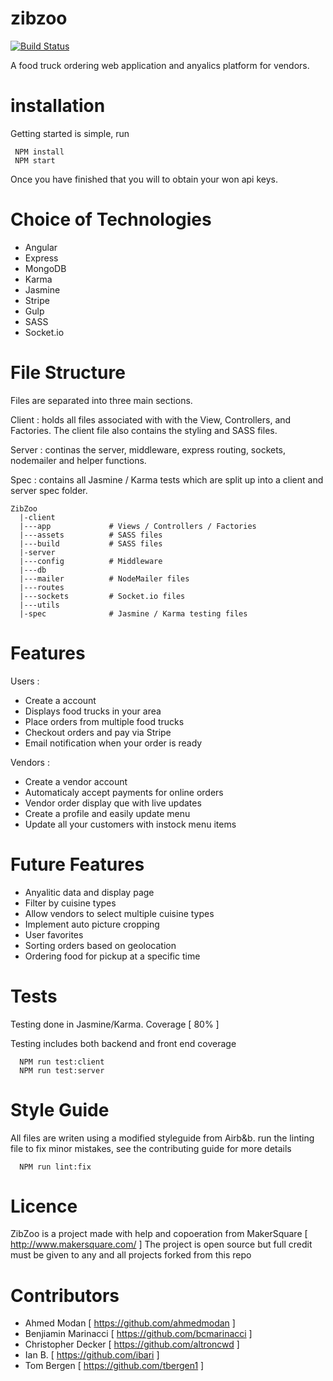 # zibzoo

[![Build Status](https://travis-ci.org/unforgitables/zibzoo.svg?branch=master)](https://travis-ci.org/unforgitables/zibzoo)

A food truck ordering web application and anyalics platform for vendors.

# installation
Getting started is simple, run
```
 NPM install
 NPM start
```
Once you have finished that you will to obtain your won api keys.

# Choice of Technologies
- Angular
- Express
- MongoDB
- Karma
- Jasmine
- Stripe
- Gulp
- SASS
- Socket.io

# File Structure
Files are separated into three main sections.

Client : holds all files associated with with the View, Controllers, and Factories.  The client file also contains the styling and SASS files.

Server : continas the server, middleware, express routing, sockets, nodemailer and helper functions.

Spec : contains all Jasmine / Karma tests which are split up into a client and server spec folder.
```
ZibZoo
  |-client
  |---app             # Views / Controllers / Factories
  |---assets          # SASS files
  |---build           # SASS files
  |-server
  |---config          # Middleware
  |---db
  |---mailer          # NodeMailer files
  |---routes
  |---sockets         # Socket.io files
  |---utils
  |-spec              # Jasmine / Karma testing files

```
# Features
Users :
- Create a account
- Displays food trucks in your area
- Place orders from multiple food trucks
- Checkout orders and pay via Stripe
- Email notification when your order is ready

Vendors :
- Create a vendor account
- Automaticaly accept payments for online orders
- Vendor order display que with live updates
- Create a profile and easily update menu
- Update all your customers with instock menu items

# Future Features
- Anyalitic data and display page
- Filter by cuisine types
- Allow vendors to select multiple cuisine types
- Implement auto picture cropping
- User favorites
- Sorting orders based on geolocation
- Ordering food for pickup at a specific time

# Tests
Testing done in Jasmine/Karma.  Coverage [ 80% ]

Testing includes both backend and front end coverage
```
  NPM run test:client
  NPM run test:server
```

# Style Guide
All files are writen using a modified styleguide from Airb&b.
run the linting file to fix minor mistakes, see the contributing guide for more details
```
  NPM run lint:fix
```

# Licence
  ZibZoo is a project made with help and copoeration from MakerSquare [ http://www.makersquare.com/ ]
  The project is open source but full credit must be given to any and all projects forked from this repo

# Contributors
- Ahmed Modan [ https://github.com/ahmedmodan ]
- Benjiamin Marinacci [ https://github.com/bcmarinacci ]
- Christopher Decker [ https://github.com/altroncwd ]
- Ian B. [ https://github.com/ibari ]
- Tom Bergen [ https://github.com/tbergen1 ]


